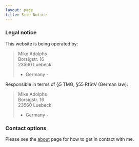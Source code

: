 ```yaml
---
layout: page
title: Site Notice
---
```


### Legal notice

This website is being operated by:

> Mike Adolphs  
> Borsigstr. 16  
> 23560 Luebeck  
> - Germany -


Responsible in terms of §5 TMG, §55 RfStV (German law):

> Mike Adolphs  
> Borsigstr. 16  
> 23560 Luebeck  
> - Germany -

### Contact options

Please see the [about](/about) page for how to get in contact with me.
